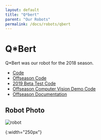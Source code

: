 ```yaml
---
layout: default
title: "Q*bert"
parent: "Our Robots"
permalink: /docs/robots/qbert
---
```


# Q*Bert
Q*Bert was our robot for the 2018 season.

 - [Code](https://github.com/frc5024/PowerUp)
 - [Offseason Code](https://github.com/frc5024/PowerUp-Offseason)
 - [2019 Beta Test Code](https://github.com/ewpratten/Barebonesfrc)
 - [Offseason Computer Vision Demo Code](https://github.com/Ewpratten/RioCV-PI)
 - [Offseason Documentation](https://ewpratten.github.io/barebonesFRC/html/)

## Robot Photo
![robot]

[robot]: /webdocs/assets/img/qbert.png
{:width="250px"}